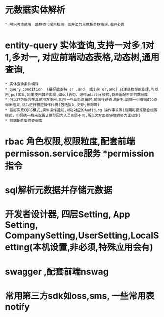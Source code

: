 # 元数据实体解析
    * 可以考虑使用一些静态代理来检测一些非法的元数据参数错误,但非必要

# entity-query 实体查询,支持一对多,1对1,多对一, 对应前端动态表格,动态树,通用查询,
    * 实体查询条件编译
    * query condition  (最好能支持 or ,and  或复杂 or,and) 且注意枚举的处理,可以用jpql实现,如果使用其他实现,如sql语句，记得adapter模式,将来适配不同的数据库
    * 可以作为服务在其他地方使用,如写一些业务逻辑时,前端传递查询条件,后端一行根据dto查询出结果,然后进行相应操作代码(包括插入,更新,删除等)
    * 最好实现CQRS模式,实体操作通知,以及对应的AuditLog 操作审核等(后期可提炼聚合根等模式，但预估一般来说设计模型因为人员素质不同,所以这方面能够做的努力比较少)
    * 前端配套集成查询库


# rbac 角色权限,权限粒度,配套前端permisson.service服务 *permission 指令
# sql解析元数据并存储元数据

# 开发者设计器, 四层Setting, App Setting, CompanySetting,UserSetting,LocalSetting(本机设置,非必须,特殊应用会有)
# swagger   ,配套前端nswag

# 常用第三方sdk如oss,sms,   一些常用表 notify